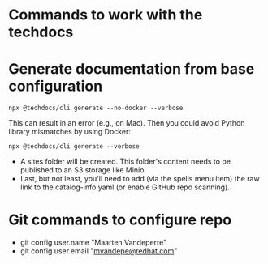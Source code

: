 # Commands to work with the techdocs

# Generate documentation from base configuration
```shell
npx @techdocs/cli generate --no-docker --verbose
```
  
  
This can result in an error (e.g., on Mac). Then you could avoid Python library mismatches by using Docker:  

```shell
npx @techdocs/cli generate --verbose
```

  
* A sites folder will be created. This folder's content needs to be published to an S3 storage like Minio.  
* Last, but not least, you'll need to add (via the spells menu item) the raw link to the catalog-info.yaml (or enable GitHub repo scanning).


# Git commands to configure repo
* git config user.name "Maarten Vandeperre"
* git config user.email "mvandepe@redhat.com"